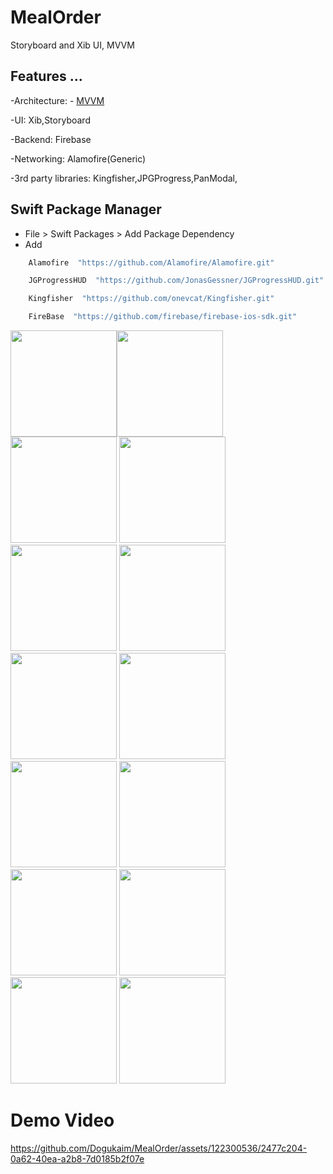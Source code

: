 # MealOrder
 Storyboard and Xib UI, MVVM

## Features ...


-Architecture: - [MVVM](https://www.kodeco.com/6733535-ios-mvvm-tutorial-refactoring-from-mvc)

-UI: Xib,Storyboard

-Backend: Firebase

-Networking: Alamofire(Generic)

-3rd party libraries: Kingfisher,JPGProgress,PanModal,



## Swift Package Manager
- File > Swift Packages > Add Package Dependency
- Add 

```bash
    Alamofire  "https://github.com/Alamofire/Alamofire.git"
```

```bash
    JGProgressHUD  "https://github.com/JonasGessner/JGProgressHUD.git"
```

```bash
    Kingfisher  "https://github.com/onevcat/Kingfisher.git"
```

```bash
    FireBase  "https://github.com/firebase/firebase-ios-sdk.git"
```


<img width="170" src="https://github.com/Dogukaim/MealOrder/assets/122300536/f58bea3c-e01b-439c-987c-7107b08ecd5b"><img width="170" src="https://github.com/Dogukaim/MealOrder/assets/122300536/8c45dc39-2c99-47ba-80ad-c6882ffc967e">
<img width="170" src="https://github.com/Dogukaim/MealOrder/assets/122300536/9f7ec9ef-04f7-4cee-80d3-eab8c7867697">
<img width="170" src="https://github.com/Dogukaim/MealOrder/assets/122300536/f84491a1-c448-4e90-bf76-ab1006043bcd">
<img width="170" src="https://github.com/Dogukaim/MealOrder/assets/122300536/54595d67-323a-4685-ae67-d36be8bed189">
<img width="170" src="https://github.com/Dogukaim/MealOrder/assets/122300536/f270c22d-9d15-415c-b177-ec50b2a01e4b">
<img width="170" src="https://github.com/Dogukaim/MealOrder/assets/122300536/d2a04f1a-3608-478d-83c7-eaa5ac76c495">
<img width="170" src="https://github.com/Dogukaim/MealOrder/assets/122300536/06cf7e6a-7bb5-4093-9f30-d5420b6c3c07">
<img width="170" src="https://github.com/Dogukaim/MealOrder/assets/122300536/8ebf0661-6cf9-4156-a0c8-d32fbd75022f">
<img width="170" src="https://github.com/Dogukaim/MealOrder/assets/122300536/e6b4a777-8942-4b97-bc9b-964dbe6635c6">
<img width="170" src="https://github.com/Dogukaim/MealOrder/assets/122300536/b3c0ea2e-2d46-43c1-93af-acdb7eda7639">
<img width="170" src="https://github.com/Dogukaim/MealOrder/assets/122300536/91969875-6409-4706-98e4-7f1e721bfb4d">
<img width="170" src="https://github.com/Dogukaim/MealOrder/assets/122300536/60705eec-6341-4f64-a903-14f26de78b48">
<img width="170" src="https://github.com/Dogukaim/MealOrder/assets/122300536/7d19ac77-2ddc-42ab-91c1-d72262f9d7a0"> 


  # Demo Video

https://github.com/Dogukaim/MealOrder/assets/122300536/2477c204-0a62-40ea-a2b8-7d0185b2f07e


